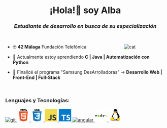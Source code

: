 <h1 align="center">¡Hola!👋 soy Alba </h1>
<h3 align="center"> <em>Estudiante de desarrollo en busca de su especialización</em> </h3>

<p>
&nbsp&nbsp
</p>

<img align="right" alt="cat" width="130" src="https://i.pinimg.com/originals/06/60/ef/0660efe82fa3da42ed56eef013171835.gif">

- 🤓 **42 Málaga** Fundación Telefónica

- 🌱 Actualmente estoy aprendiendo **C | Java | Automatización con Python**

- 🤝 Finalicé el programa "Samsung DesArrolladoras" -> **Desarrollo Web | Front-End | Full-Stack**

<p>
&nbsp&nbsp
</p>

<h3 align="left">Lenguajes y Tecnologías:</h3>

<p align="left"> 

<a href="https://git-scm.com/" target="_blank" rel="noreferrer"> <img src="https://www.vectorlogo.zone/logos/git-scm/git-scm-icon.svg" alt="git" width="40" height="40"/> </a> <a href="https://www.w3.org/html/" target="_blank" rel="noreferrer"> <img src="https://raw.githubusercontent.com/devicons/devicon/master/icons/html5/html5-original-wordmark.svg" alt="html5" width="40" height="40"/> </a> <a href="https://www.w3schools.com/css/" target="_blank" rel="noreferrer"> <img src="https://raw.githubusercontent.com/devicons/devicon/master/icons/css3/css3-original-wordmark.svg" alt="css3" width="40" height="40"/> </a>  <a href="https://developer.mozilla.org/en-US/docs/Web/JavaScript" target="_blank" rel="noreferrer"> <img src="https://raw.githubusercontent.com/devicons/devicon/master/icons/javascript/javascript-original.svg" alt="javascript" width="40" height="40"/> </a> <a href="https://www.typescriptlang.org/" target="_blank" rel="noreferrer"> <img src="https://raw.githubusercontent.com/devicons/devicon/master/icons/typescript/typescript-original.svg" alt="typescript" width="40" height="40"/> </a> <a href="https://angular.io" target="_blank" rel="noreferrer"> <img src="https://angular.io/assets/images/logos/angular/angular.svg" alt="angular" width="40" height="40"/> </a> <a href="https://nodejs.org" target="_blank" rel="noreferrer"> <img src="https://raw.githubusercontent.com/devicons/devicon/master/icons/nodejs/nodejs-original-wordmark.svg" alt="nodejs" width="40" height="40"/> </a> <a href="https://www.linux.org/" target="_blank" rel="noreferrer"> <img src="https://raw.githubusercontent.com/devicons/devicon/master/icons/linux/linux-original.svg" alt="linux" width="40" height="40"/> </a> 

</p>
